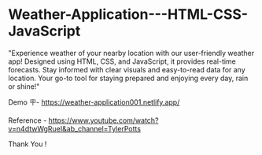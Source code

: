 # Weather-Application---HTML-CSS-JavaScript
 "Experience weather of your nearby location with our user-friendly weather app! Designed using HTML, CSS, and JavaScript, it provides real-time forecasts. Stay informed with clear visuals and easy-to-read data for any location. Your go-to tool for staying prepared and enjoying every day, rain or shine!"

Demo 🪧- https://weather-application001.netlify.app/

Reference - https://www.youtube.com/watch?v=n4dtwWgRueI&ab_channel=TylerPotts

Thank You !
